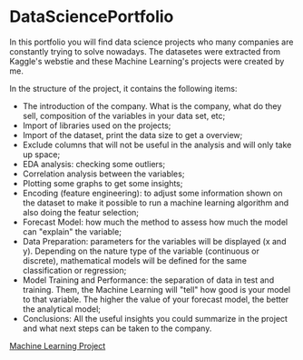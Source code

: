 # DataSciencePortfolio
In this portfolio you will find data science projects who many companies are constantly trying to solve nowadays. The datasetes were extracted from Kaggle's webstie and these Machine Learning's projects were created by me.

In the structure of the project, it contains the following items:
- The introduction of the company. What is the company, what do they sell, composition of the variables in your data set, etc;
- Import of libraries used on the projects;
- Import of the dataset, print the data size to get a overview;
- Exclude columns that will not be useful in the analysis and will only take up space;
- EDA analysis: checking some outliers;
- Correlation analysis between the variables;
- Plotting some graphs to get some insights;
- Encoding (feature engineering): to adjust some information shown on the dataset to make it possible to run a machine learning algorithm and also doing the featur selection;
- Forecast Model: how much the method to assess how much the model can "explain" the variable;
- Data Preparation: parameters for the variables will be displayed (x and y). Depending on the nature type of the variable (continuous or discrete), mathematical models will be defined for the same classification or regression;
- Model Training and Performance: the separation of data in test and training. Them, the Machine Learning will "tell" how good is your model to that variable. The higher the value of your forecast model, the better the analytical model;
- Conclusions: All the useful insights you could summarize in the project and what next steps can be taken to the company.





[Machine Learning Project](https://github.com/Andkass/DataAnalyticsPortfolio/blob/main/MachineLearning_ECommerce.ipynb)

